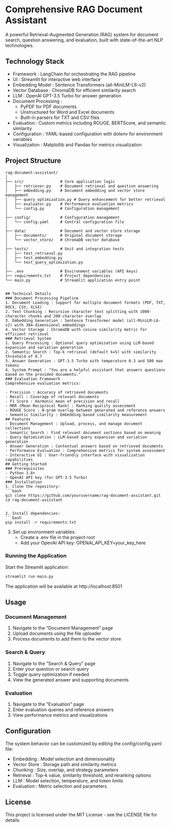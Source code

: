 # Comprehensive RAG Document Assistant
A powerful Retrieval-Augmented Generation (RAG) system for document search, question answering, and evaluation, built with state-of-the-art NLP technologies.

## Technology Stack
- Framework : LangChain for orchestrating the RAG pipeline
- UI : Streamlit for interactive web interface
- Embedding Model : Sentence Transformers (all-MiniLM-L6-v2)
- Vector Database : ChromaDB for efficient similarity search
- LLM : OpenAI GPT-3.5 Turbo for answer generation
- Document Processing :
  - PyPDF for PDF documents
  - Unstructured for Word and Excel documents
  - Built-in parsers for TXT and CSV files
- Evaluation : Custom metrics including ROUGE, BERTScore, and semantic similarity
- Configuration : YAML-based configuration with dotenv for environment variables
- Visualization : Matplotlib and Pandas for metrics visualization
## Project Structure
```plaintext
rag-document-assistant/
│
├── src/                # Core application logic
│   ├── retriever.py    # Document retrieval and question answering
│   ├── embedding.py    # Document embedding and vector store management
│   ├── query_optimization.py # Query enhancement for better retrieval
│   ├── evaluator.py    # Performance evaluation metrics
│   └── config.py       # Configuration management
│
├── config/             # Configuration management
│   └── config.yaml     # Central configuration file
│
├── data/               # Document and vector store storage
│   ├── documents/      # Original document storage
│   └── vector_store/   # ChromaDB vector database
│
├── tests/              # Unit and integration tests
│   ├── test_retrieval.py
│   ├── test_embedding.py
│   └── test_query_optimization.py
│
├── .env                # Environment variables (API keys)
├── requirements.txt    # Project dependencies
└── main.py             # Streamlit application entry point
 ```
```

## Technical Details
### Document Processing Pipeline
1. Document Loading : Support for multiple document formats (PDF, TXT, DOCX, CSV, XLSX)
2. Text Chunking : Recursive character text splitting with 1000-character chunks and 200-character overlap
3. Embedding Generation : Sentence Transformer model (all-MiniLM-L6-v2) with 384-dimensional embeddings
4. Vector Storage : ChromaDB with cosine similarity metric for efficient retrieval
### Retrieval System
1. Query Processing : Optional query optimization using LLM-based expansion and variation generation
2. Semantic Search : Top-k retrieval (default k=5) with similarity threshold of 0.7
3. Answer Generation : GPT-3.5 Turbo with temperature 0.3 and 500 max tokens
4. System Prompt : "You are a helpful assistant that answers questions based on the provided documents."
### Evaluation Framework
Comprehensive evaluation metrics:

- Precision : Accuracy of retrieved documents
- Recall : Coverage of relevant documents
- F1 Score : Harmonic mean of precision and recall
- MRR (Mean Reciprocal Rank) : Ranking quality assessment
- ROUGE Score : N-gram overlap between generated and reference answers
- Semantic Similarity : Embedding-based similarity measurement
## Features
- Document Management : Upload, process, and manage document collections
- Semantic Search : Find relevant document sections based on meaning
- Query Optimization : LLM-based query expansion and variation generation
- Answer Generation : Contextual answers based on retrieved documents
- Performance Evaluation : Comprehensive metrics for system assessment
- Interactive UI : User-friendly interface with visualization capabilities
## Getting Started
### Prerequisites
- Python 3.8+
- OpenAI API key (for GPT-3.5 Turbo)
### Installation
1. Clone the repository:
```bash
git clone https://github.com/yourusername/rag-document-assistant.git
cd rag-document-assistant
 ```
```

2. Install dependencies:
```bash
pip install -r requirements.txt
 ```

3. Set up environment variables:
   - Create a .env file in the project root
   - Add your OpenAI API key: OPENAI_API_KEY=your_key_here
### Running the Application
Start the Streamlit application:

```bash
streamlit run main.py
 ```

The application will be available at http://localhost:8501

## Usage
### Document Management
1. Navigate to the "Document Management" page
2. Upload documents using the file uploader
3. Process documents to add them to the vector store
### Search & Query
1. Navigate to the "Search & Query" page
2. Enter your question or search query
3. Toggle query optimization if needed
4. View the generated answer and supporting documents
### Evaluation
1. Navigate to the "Evaluation" page
2. Enter evaluation queries and reference answers
3. View performance metrics and visualizations
## Configuration
The system behavior can be customized by editing the config/config.yaml file:

- Embedding : Model selection and dimensionality
- Vector Store : Storage path and similarity metrics
- Chunking : Size, overlap, and strategy parameters
- Retrieval : Top-k value, similarity threshold, and reranking options
- LLM : Model selection, temperature, and token limits
- Evaluation : Metric selection and parameters
## License
This project is licensed under the MIT License - see the LICENSE file for details.